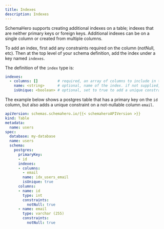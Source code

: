 ```yaml
---
title: Indexes
description: Indexes
---
```


SchemaHero supports creating additional indexes on a table; indexes that are neither primary keys or foreign keys. Additional indexes can be on a single column or created from multiple columns.

To add an index, first add any constraints required on the column (notNull, etc). Then at the top level of your schema definition, add the index under a key named `indexes`.

The definition of the `index` type is:

```yaml
indexes:
  - columns: []         # required, an array of columns to include in the index
    name: <string>      # optional, name of the index. if not supplied, SchemaHero will generate
    isUnique: <boolean> # optional, set to true to add a unique constraint
```

The example below shows a postgres table that has a primary key on the `id` column, but also adds a unique constraint on a not-nullable column `email`.

```yaml
apiVersion: schemas.schemahero.io/{{< schemaheroAPIVersion >}}
kind: Table
metadata:
  name: users
spec:
  database: my-database
  name: users
  schema:
    postgres:
      primaryKey:
      - id
      indexes:
      - columns:
        - email
        name: idx_users_email
        isUnique: true
      columns:
      - name: id
        type: int
        constraints:
          notNull: true
      - name: email
        type: varchar (255)
        constraints:
          notNull: true
```
